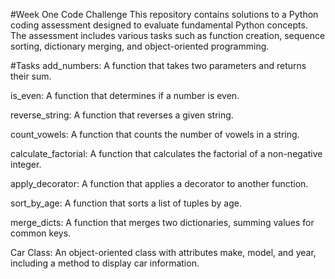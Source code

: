#Week One Code Challenge
This repository contains solutions to a Python coding assessment designed to evaluate fundamental Python concepts. The assessment includes various tasks such as function creation, sequence sorting, dictionary merging, and object-oriented programming.

#Tasks
add_numbers: A function that takes two parameters and returns their sum.

is_even: A function that determines if a number is even.

reverse_string: A function that reverses a given string.

count_vowels: A function that counts the number of vowels in a string.

calculate_factorial: A function that calculates the factorial of a non-negative integer.

apply_decorator: A function that applies a decorator to another function.

sort_by_age: A function that sorts a list of tuples by age.

merge_dicts: A function that merges two dictionaries, summing values for common keys.

Car Class: An object-oriented class with attributes make, model, and year, including a method to display car information.